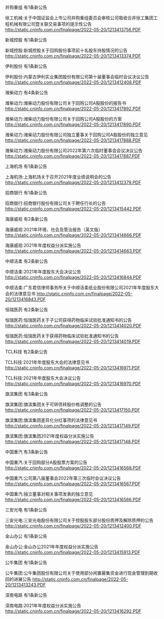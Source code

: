 并购重组 有1条新公告 

徐工机械:关于中国证监会上市公司并购重组委员会审核公司吸收合并徐工集团工程机械有限公司暨关联交易事项的提示性公告 http://static.cninfo.com.cn/finalpage/2022-05-20/1213413756.PDF 

新城控股 有1条新公告 

新城控股:新城控股关于回购股份事项前十名股东持股情况的公告 http://static.cninfo.com.cn/finalpage/2022-05-20/1213413374.PDF 

伊利股份 有1条新公告 

伊利股份:内蒙古伊利实业集团股份有限公司第十届董事会临时会议决议公告 http://static.cninfo.com.cn/finalpage/2022-05-20/1213412408.PDF 

潍柴动力 有4条新公告 

潍柴动力:潍柴动力股份有限公司关于回购公司A股股份的报告书 http://static.cninfo.com.cn/finalpage/2022-05-20/1213417892.PDF 

潍柴动力:潍柴动力股份有限公司关于回购公司A股股份的方案 http://static.cninfo.com.cn/finalpage/2022-05-20/1213417890.PDF 

潍柴动力:潍柴动力股份有限公司独立董事关于回购公司A股股份的独立意见 http://static.cninfo.com.cn/finalpage/2022-05-20/1213417888.PDF 

潍柴动力:潍柴动力股份有限公司2022年第六次临时董事会会议决议公告 http://static.cninfo.com.cn/finalpage/2022-05-20/1213417887.PDF 

上海机场 有1条新公告 

上海机场:上海机场关于召开2021年度业绩说明会的公告 http://static.cninfo.com.cn/finalpage/2022-05-20/1213412379.PDF 

招商银行 有1条新公告 

招商银行:招商银行股份有限公司关于聘任行长的公告 http://static.cninfo.com.cn/finalpage/2022-05-20/1213415442.PDF 

海康威视 有2条新公告 

海康威视:2021年环境、社会及管治报告（英文版） http://static.cninfo.com.cn/finalpage/2022-05-20/1213414666.PDF 

海康威视:2021年年度权益分派实施公告 http://static.cninfo.com.cn/finalpage/2022-05-20/1213414663.PDF 

中顺洁柔 有2条新公告 

中顺洁柔:2021年年度股东大会决议公告 http://static.cninfo.com.cn/finalpage/2022-05-20/1213416844.PDF 

中顺洁柔:广东君信律师事务所关于中顺洁柔纸业股份有限公司2021年年度股东大会的法律意见书 http://static.cninfo.com.cn/finalpage/2022-05-20/1213416843.PDF 

恒瑞医药 有2条新公告 

恒瑞医药:恒瑞医药关于子公司获得药物临床试验批准通知书的公告 http://static.cninfo.com.cn/finalpage/2022-05-20/1213414020.PDF 

恒瑞医药:恒瑞医药关于获得药物临床试验批准通知书的公告 http://static.cninfo.com.cn/finalpage/2022-05-20/1213414019.PDF 

TCL科技 有2条新公告 

TCL科技:2021年年度股东大会的法律意见书 http://static.cninfo.com.cn/finalpage/2022-05-20/1213416971.PDF 

TCL科技:2021年年度股东大会决议公告 http://static.cninfo.com.cn/finalpage/2022-05-20/1213416970.PDF 

旗滨集团 有3条新公告 

旗滨集团:旗滨集团关于可转债转股价格调整的公告 http://static.cninfo.com.cn/finalpage/2022-05-20/1213417150.PDF 

旗滨集团:旗滨集团差异化分红事项的法律意见书 http://static.cninfo.com.cn/finalpage/2022-05-20/1213417149.PDF 

旗滨集团:旗滨集团2021年度权益分派实施公告 http://static.cninfo.com.cn/finalpage/2022-05-20/1213417148.PDF 

中国重汽 有3条新公告 

中国重汽:关于回购部分A股股票方案的公告 http://static.cninfo.com.cn/finalpage/2022-05-20/1213416568.PDF 

中国重汽:公司第八届董事会2022年第三次临时会议决议公告 http://static.cninfo.com.cn/finalpage/2022-05-20/1213416567.PDF 

中国重汽:独立董事对相关事项发表的独立意见 http://static.cninfo.com.cn/finalpage/2022-05-20/1213416566.PDF 

三安光电 有1条新公告 

三安光电:三安光电股份有限公司关于控股股东部分股份质押及解除质押的公告 http://static.cninfo.com.cn/finalpage/2022-05-20/1213412400.PDF 

金山办公 有1条新公告 

金山办公:金山办公2021年年度权益分派实施公告 http://static.cninfo.com.cn/finalpage/2022-05-20/1213415913.PDF 

公牛集团 有1条新公告 

公牛集团:公牛集团股份有限公司关于使用部分闲置募集资金进行现金管理到期收回的进展公告 http://static.cninfo.com.cn/finalpage/2022-05-20/1213413243.PDF 

深南电路 有1条新公告 

深南电路:2021年年度权益分派实施公告 http://static.cninfo.com.cn/finalpage/2022-05-20/1213416292.PDF 


